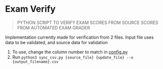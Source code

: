 # Exam Verify
> PYTHON SCRIPT TO VERIFY EXAM SCORES FROM SOURCE SCORES FROM AUTOMATED EXAM GRADER

Implementation currently made for verification from 2 files.
Input file uses data to be validated, and source data for validation

1. To use, change the column number to match in [config.py](./config.py)
2. Run ```python3 sync_csv.py {source_file} {update_file} --o {output_filename}.csv```
